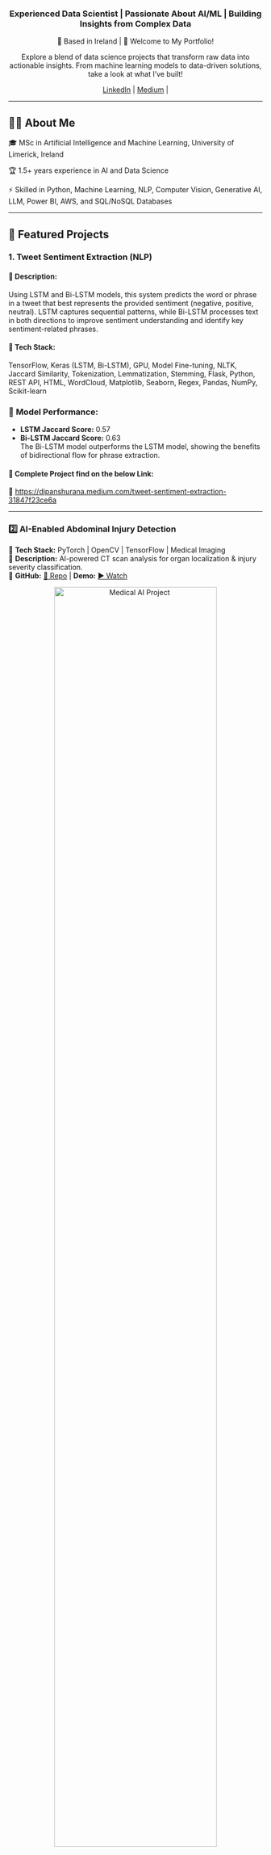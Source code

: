 <div align="center">
  <h3>Experienced Data Scientist | Passionate About AI/ML | Building Insights from Complex Data</h3>
  <p>📍 Based in Ireland | 🚀 Welcome to My Portfolio!</p>
  <p>Explore a blend of data science projects that transform raw data into actionable insights. From machine learning models to data-driven solutions, take a look at what I’ve built!</p>
  <p>
    <a href="https://www.linkedin.com/in/dipanshu-rana//">LinkedIn</a> | 
    <a href="https://dipanshurana.medium.com/">Medium</a> | 
  </p>
</div>


---
<div>
  <h2>👨‍💻 About Me</h2>
  <p>🎓 MSc in Artificial Intelligence and Machine Learning, University of Limerick, Ireland</p>
  <p>🏆 1.5+ years experience in AI and Data Science</p>
  <p>⚡ Skilled in Python, Machine Learning, NLP, Computer Vision, Generative AI, LLM, Power BI, AWS, and SQL/NoSQL Databases</p>
</div>


---

## 🚀 Featured Projects  
### 1. Tweet Sentiment Extraction (NLP)

#### 📌 **Description:**
Using LSTM and Bi-LSTM models, this system predicts the word or phrase in a tweet that best represents the provided sentiment (negative, positive, neutral). LSTM captures sequential patterns, while Bi-LSTM processes text in both directions to improve sentiment understanding and identify key sentiment-related phrases.

#### 📌 **Tech Stack**:
TensorFlow, Keras (LSTM, Bi-LSTM), GPU, Model Fine-tuning, NLTK, Jaccard Similarity, Tokenization, Lemmatization, Stemming, Flask, Python, REST API, HTML, WordCloud, Matplotlib, Seaborn, Regex, Pandas, NumPy, Scikit-learn

### 📌 **Model Performance:**
- **LSTM Jaccard Score:** 0.57
- **Bi-LSTM Jaccard Score:** 0.63  
  The Bi-LSTM model outperforms the LSTM model, showing the benefits of bidirectional flow for phrase extraction.

#### 📌 **Complete Project find on the below Link:**
🔗 https://dipanshurana.medium.com/tweet-sentiment-extraction-31847f23ce6a

--- 

### **2️⃣ AI-Enabled Abdominal Injury Detection**  
📌 **Tech Stack:** PyTorch | OpenCV | TensorFlow | Medical Imaging  
📌 **Description:** AI-powered CT scan analysis for organ localization & injury severity classification.  
📌 **GitHub:** [🔗 Repo](https://github.com/yourproject) | **Demo:** [▶️ Watch](https://youtu.be/demo-video)  

<p align="center">
  <img src="https://your-image-url.com" alt="Medical AI Project" width="80%"/>
</p>  

---

### **3️⃣ B2B Invoice Analytics & Forecasting**  
📌 **Tech Stack:** Power BI | Python | Time Series Forecasting  
📌 **Description:** Predicting late payments & tracking accounts receivables for businesses.  
📌 **GitHub:** [🔗 Repo](https://github.com/yourproject) | **Dashboard:**  

<p align="center">
  <img src="https://your-image-url.com" alt="Power BI Dashboard" width="80%"/>
</p>  

---


## 🏅 Certifications  
✅ **Python for Data Science** - [📜 View](https://link-to-cert)  
✅ **Applied AI & ML** - [📜 View](https://link-to-cert)  
✅ **Tableau Training** - [📜 View](https://link-to-cert)  

---

## 📬 Connect With Me  
📩 **Email:** ranadipanshu19@gmail.com  
🔗 **LinkedIn:** [https://www.linkedin.com/in/dipanshu-rana//)  

---



